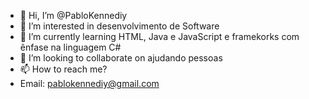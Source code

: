 - 👋 Hi, I’m @PabloKennediy
- 👀 I’m interested in  desenvolvimento de Software
- 🌱 I’m currently learning  HTML, Java e JavaScript e framekorks com ênfase na linguagem C#
- 💞️ I’m looking to collaborate on ajudando pessoas
- 📫 How to reach me? 
- Email: pablokennediy@gmail.com
<!---
PabloKennediy/PabloKennediy is a ✨ special ✨ repository because its `README.md` (this file) appears on your GitHub profile.
You can click the Preview link to take a look at your changes.
--->
